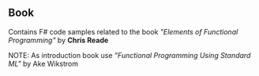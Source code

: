 ## Book

Contains F# code samples related to the book
_"Elements of Functional Programming"_ by **Chris Reade**

NOTE: As introduction book use _"Functional Programming Using Standard ML"_
      by Ake Wikstrom
